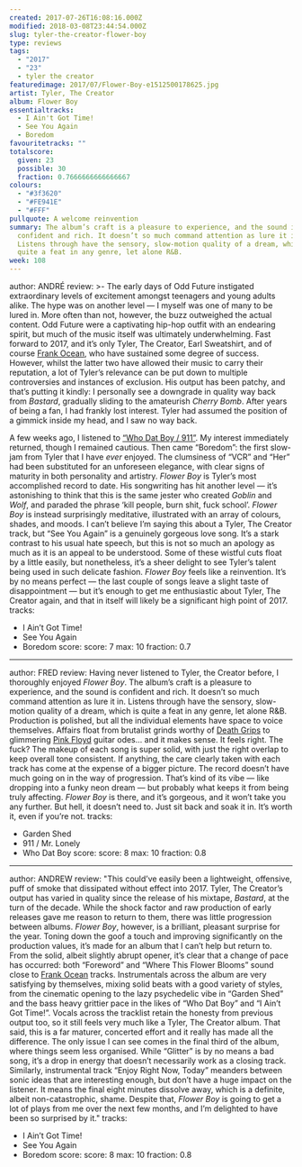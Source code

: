 ```yaml
---
created: 2017-07-26T16:08:16.000Z
modified: 2018-03-08T23:44:54.000Z
slug: tyler-the-creator-flower-boy
type: reviews
tags:
  - "2017"
  - "23"
  - tyler the creator
featuredimage: 2017/07/Flower-Boy-e1512500178625.jpg
artist: Tyler, The Creator
album: Flower Boy
essentialtracks:
  - I Ain't Got Time!
  - See You Again
  - Boredom
favouritetracks: ""
totalscore:
  given: 23
  possible: 30
  fraction: 0.7666666666666667
colours:
  - "#3f3620"
  - "#FE941E"
  - "#FFF"
pullquote: A welcome reinvention
summary: The album’s craft is a pleasure to experience, and the sound is
  confident and rich. It doesn’t so much command attention as lure it in.
  Listens through have the sensory, slow-motion quality of a dream, which is
  quite a feat in any genre, let alone R&B.
week: 108
---
```

author: ANDRÉ
review: >-
  The early days of Odd Future instigated extraordinary levels of excitement
  amongst teenagers and young adults alike. The hype was on another level — I
  myself was one of many to be lured in. More often than not, however, the buzz
  outweighed the actual content. Odd Future were a captivating hip-hop outfit
  with an endearing spirit, but much of the music itself was ultimately
  underwhelming. Fast forward to 2017, and it’s only Tyler, The Creator, Earl
  Sweatshirt, and of course [Frank
  Ocean](<https://audioxide.com/reviews/frank-ocean-channel-orange/>), who have
  sustained some degree of success. However, whilst the latter two have allowed
  their music to carry their reputation, a lot of Tyler’s relevance can be put
  down to multiple controversies and instances of exclusion. His output has been
  patchy, and that’s putting it kindly: I personally see a downgrade in quality
  way back from *Bastard*, gradually sliding to the amateurish *Cherry Bomb*.
  After years of being a fan, I had frankly lost interest. Tyler had assumed the
  position of a gimmick inside my head, and I saw no way back.

  A few weeks ago, I listened to [“Who Dat Boy / 911”](<https://www.youtube.com/watch?v=qriIB2SoH9Q>). My interest immediately returned, though I remained cautious. Then came “Boredom”: the first slow-jam from Tyler that I have *ever* enjoyed. The clumsiness of “VCR” and “Her” had been substituted for an unforeseen elegance, with clear signs of maturity in both personality and artistry. *Flower Boy* is Tyler’s most accomplished record to date. His songwriting has hit another level — it’s astonishing to think that this is the same jester who created *Goblin* and *Wolf*, and paraded the phrase ‘kill people, burn shit, fuck school’. *Flower Boy* is instead surprisingly meditative, illustrated with an array of colours, shades, and moods. I can’t believe I’m saying this about a Tyler, The Creator track, but “See You Again” is a genuinely gorgeous love song. It’s a stark contrast to his usual hate speech, but this is not so much an apology as much as it is an appeal to be understood. Some of these wistful cuts float by a little easily, but nonetheless, it’s a sheer delight to see Tyler’s talent being used in such delicate fashion. *Flower Boy* feels like a reinvention. It’s by no means perfect — the last couple of songs leave a slight taste of disappointment — but it’s enough to get me enthusiastic about Tyler, The Creator again, and that in itself will likely be a significant high point of 2017.
tracks:
  - I Ain’t Got Time!
  - ­See You Again
  - ­Boredom
score:
  score: 7
  max: 10
  fraction: 0.7
---
author: FRED
review: Having never listened to Tyler, the Creator before, I thoroughly enjoyed
  *Flower Boy*. The album’s craft is a pleasure to experience, and the sound is
  confident and rich. It doesn’t so much command attention as lure it in.
  Listens through have the sensory, slow-motion quality of a dream, which is
  quite a feat in any genre, let alone R&B. Production is polished, but all the
  individual elements have space to voice themselves. Affairs float from
  brutalist grinds worthy of [Death
  Grips](<https://audioxide.com/reviews/death-grips-the-powers-that-b/>) to
  glimmering [Pink
  Floyd](<https://audioxide.com/reviews/pink-floyd-the-dark-side-of-the-moon/>)
  guitar odes… and it makes sense. It feels right. The fuck? The makeup of each
  song is super solid, with just the right overlap to keep overall tone
  consistent. If anything, the care clearly taken with each track has come at
  the expense of a bigger picture. The record doesn’t have much going on in the
  way of progression. That’s kind of its vibe — like dropping into a funky neon
  dream — but probably what keeps it from being truly affecting. *Flower Boy* is
  there, and it’s gorgeous, and it won’t take you any further. But hell, it
  doesn’t need to. Just sit back and soak it in. It’s worth it, even if you’re
  not.
tracks:
  - Garden Shed
  - ­911 / Mr. Lonely
  - ­Who Dat Boy
score:
  score: 8
  max: 10
  fraction: 0.8
---
author: ANDREW
review: "This could’ve easily been a lightweight, offensive, puff of smoke that
  dissipated without effect into 2017. Tyler, The Creator’s output has varied in
  quality since the release of his mixtape, *Bastard*, at the turn of the
  decade. While the shock factor and raw production of early releases gave me
  reason to return to them, there was little progression between albums. *Flower
  Boy*, however, is a brilliant, pleasant surprise for the year. Toning down the
  goof a touch and improving significantly on the production values, it’s made
  for an album that I can’t help but return to. From the solid, albeit slightly
  abrupt opener, it’s clear that a change of pace has occurred: both “Foreword”
  and “Where This Flower Blooms” sound close to [Frank
  Ocean](<https://audioxide.com/reviews/frank-ocean-blond/>) tracks.
  Instrumentals across the album are very satisfying by themselves, mixing solid
  beats with a good variety of styles, from the cinematic opening to the lazy
  psychedelic vibe in “Garden Shed” and the bass heavy grittier pace in the
  likes of “Who Dat Boy” and “I Ain’t Got Time!”. Vocals across the tracklist
  retain the honesty from previous output too, so it still feels very much like
  a Tyler, The Creator album. That said, this is a far maturer, concerted effort
  and it really has made all the difference. The only issue I can see comes in
  the final third of the album, where things seem less organised. While
  “Glitter” is by no means a bad song, it’s a drop in energy that doesn’t
  necessarily work as a closing track. Similarly, instrumental track “Enjoy
  Right Now, Today” meanders between sonic ideas that are interesting enough,
  but don’t have a huge impact on the listener. It means the final eight minutes
  dissolve away, which is a definite, albeit non-catastrophic, shame. Despite
  that, *Flower Boy* is going to get a lot of plays from me over the next few
  months, and I’m delighted to have been so surprised by it."
tracks:
  - I Ain’t Got Time!
  - ­See You Again
  - ­Boredom
score:
  score: 8
  max: 10
  fraction: 0.8
